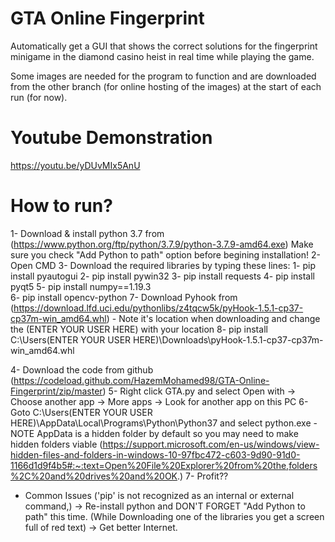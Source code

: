 # GTA Online Fingerprint
Automatically get a GUI that shows the correct solutions for the fingerprint minigame in the diamond casino heist in real time while playing the game.


Some images are needed for the program to function and are downloaded from the other branch (for online hosting of the images) at the start of each run (for now).

# Youtube Demonstration 
https://youtu.be/yDUvMIx5AnU

# How to run?
1- Download & install python 3.7 from (https://www.python.org/ftp/python/3.7.9/python-3.7.9-amd64.exe)
	Make sure you check "Add Python to path" option before begining installation!
2- Open CMD
3- Download the required libraries by typing these lines:
	1- pip install pyautogui
	2- pip install pywin32
	3- pip install requests
	4- pip install pyqt5
	5- pip install numpy==1.19.3	
	6- pip install opencv-python
	7- Download Pyhook from (https://download.lfd.uci.edu/pythonlibs/z4tqcw5k/pyHook-1.5.1-cp37-cp37m-win_amd64.whl)
	- Note it's location when downloading and change the (ENTER YOUR USER HERE) with your location
	8- pip install C:\Users\(ENTER YOUR USER HERE)\Downloads\pyHook-1.5.1-cp37-cp37m-win_amd64.whl

4- Download the code from github (https://codeload.github.com/HazemMohamed98/GTA-Online-Fingerprint/zip/master)
5- Right click GTA.py and select Open with -> Choose another app -> More apps -> Look for another app on this PC
6- Goto C:\Users\(ENTER YOUR USER HERE)\AppData\Local\Programs\Python\Python37 and select python.exe
-NOTE AppData is a hidden folder by default so you may need to make hidden folders viable (https://support.microsoft.com/en-us/windows/view-hidden-files-and-folders-in-windows-10-97fbc472-c603-9d90-91d0-1166d1d9f4b5#:~:text=Open%20File%20Explorer%20from%20the,folders%2C%20and%20drives%20and%20OK.)
7- Profit??

- Common Issues
('pip' is not recognized as an internal or external command,) -> Re-install python and DON'T FORGET "Add Python to path" this time.
(While Downloading one of the libraries you get a screen full of red text) -> Get better Internet.

